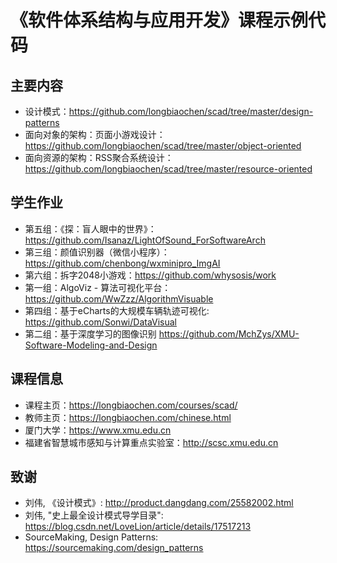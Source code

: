 # 《软件体系结构与应用开发》课程示例代码

## 主要内容
* 设计模式：https://github.com/longbiaochen/scad/tree/master/design-patterns
* 面向对象的架构：页面小游戏设计：https://github.com/longbiaochen/scad/tree/master/object-oriented
* 面向资源的架构：RSS聚合系统设计：https://github.com/longbiaochen/scad/tree/master/resource-oriented


## 学生作业
* 第五组：《探：盲人眼中的世界》：https://github.com/Isanaz/LightOfSound_ForSoftwareArch
* 第三组：颜值识别器（微信小程序）：https://github.com/chenbong/wxminipro_ImgAI
* 第六组：拆字2048小游戏：https://github.com/whysosis/work
* 第一组：AlgoViz - 算法可视化平台：https://github.com/WwZzz/AlgorithmVisuable
* 第四组：基于eCharts的大规模车辆轨迹可视化: https://github.com/Sonwi/DataVisual
* 第二组：基于深度学习的图像识别 https://github.com/MchZys/XMU-Software-Modeling-and-Design


## 课程信息
* 课程主页：https://longbiaochen.com/courses/scad/
* 教师主页：https://longbiaochen.com/chinese.html
* 厦门大学：https://www.xmu.edu.cn
* 福建省智慧城市感知与计算重点实验室：http://scsc.xmu.edu.cn




## 致谢
* 刘伟, 《设计模式》: http://product.dangdang.com/25582002.html
* 刘伟, "史上最全设计模式导学目录": https://blog.csdn.net/LoveLion/article/details/17517213
* SourceMaking, Design Patterns: https://sourcemaking.com/design_patterns
